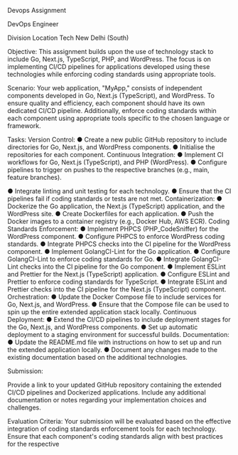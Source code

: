 Devops Assignment

DevOps Engineer

Division Location
Tech New Delhi (South)

Objective:
This assignment builds upon the use of technology stack to include Go, Next.js,
TypeScript, PHP, and WordPress. The focus is on implementing CI/CD pipelines for
applications developed using these technologies while enforcing coding standards
using appropriate tools.

Scenario:
Your web application, "MyApp," consists of independent components developed in
Go, Next.js (TypeScript), and WordPress. To ensure quality and efficiency, each
component should have its own dedicated CI/CD pipeline. Additionally, enforce
coding standards within each component using appropriate tools specific to the
chosen language or framework.

Tasks:
Version Control:
● Create a new public GitHub repository to include directories for Go,
Next.js, and WordPress components.
● Initialise the repositories for each component.
Continuous Integration:
● Implement CI workflows for Go, Next.js (TypeScript), and PHP
(WordPress).
● Configure pipelines to trigger on pushes to the respective branches
(e.g., main, feature branches).

● Integrate linting and unit testing for each technology.
● Ensure that the CI pipelines fail if coding standards or tests are not
met.
Containerization:
● Dockerize the Go application, the Next.js (TypeScript) application, and
the WordPress site.
● Create Dockerfiles for each application.
● Push the Docker images to a container registry (e.g., Docker Hub, AWS
ECR).
Coding Standards Enforcement:
● Implement PHPCS (PHP_CodeSniffer) for the WordPress component.
● Configure PHPCS to enforce WordPress coding standards.
● Integrate PHPCS checks into the CI pipeline for the WordPress
component.
● Implement GolangCI-Lint for the Go application.
● Configure GolangCI-Lint to enforce coding standards for Go.
● Integrate GolangCI-Lint checks into the CI pipeline for the Go
component.
● Implement ESLint and Prettier for the Next.js (TypeScript) application.
● Configure ESLint and Prettier to enforce coding standards for
TypeScript.
● Integrate ESLint and Prettier checks into the CI pipeline for the Next.js
(TypeScript) component.
Orchestration:
● Update the Docker Compose file to include services for Go, Next.js, and
WordPress.
● Ensure that the Compose file can be used to spin up the entire
extended application stack locally.
Continuous Deployment:
● Extend the CI/CD pipelines to include deployment stages for the Go,
Next.js, and WordPress components.
● Set up automatic deployment to a staging environment for successful
builds.
Documentation:
● Update the README.md file with instructions on how to set up and run
the extended application locally.
● Document any changes made to the existing documentation based on
the additional technologies.

Submission:

Provide a link to your updated GitHub repository containing the extended CI/CD
pipelines and Dockerized applications. Include any additional documentation or
notes regarding your implementation choices and challenges.

Evaluation Criteria:
Your submission will be evaluated based on the effective integration of coding
standards enforcement tools for each technology. Ensure that each component's
coding standards align with best practices for the respective
